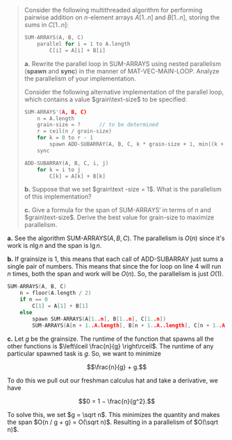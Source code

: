 > Consider the following multithreaded algorithm for performing pairwise addition on $n$-element arrays $A[1..n]$ and $B[1..n]$, storing the sums in $C[1..n]$:
>
> ```cpp
> SUM-ARRAYS(A, B, C)
>     parallel for i = 1 to A.length
>         C[i] = A[i] + B[i]
> ```
>
> **a.** Rewrite the parallel loop in $\text{SUM-ARRAYS}$ using nested parallelism (**spawn** and **sync**) in the manner of $\text{MAT-VEC-MAIN-LOOP}$. Analyze the parallelism of your implementation.
>
> Consider the following alternative implementation of the parallel loop, which contains a value $grain\text-size$ to be specified:
>
> ```cpp
> SUM-ARRAYS'(A, B, C)
>     n = A.length
>     grain-size = ?      // to be determined
>     r = ceil(n / grain-size)
>     for k = 0 to r - 1
>         spawn ADD-SUBARRAY(A, B, C, k * grain-size + 1, min((k + 1) * grain-size, n))
>     sync
> ```
>
> ```cpp
> ADD-SUBARRAY(A, B, C, i, j)
>     for k = i to j
>         C[k] = A[k] + B[k]
> ```
>
> **b.** Suppose that we set $grain\text -size = 1$. What is the parallelism of this implementation?
>
> **c.** Give a formula for the span of $\text{SUM-ARRAYS}'$ in terms of $n$ and $grain\text-size$. Derive the best value for grain-size to maximize parallelism.

**a.** See the algorithm $\text{SUM-ARRAYS}(A, B, C)$. The parallelism is $O(n)$ since it's work is $n\lg n$ and the span is $\lg n$.

**b.** If grainsize is $1$, this means that each call of $\text{ADD-SUBARRAY}$ just sums a single pair of numbers. This means that since the for loop on line 4 will run $n$ times, both the span and work will be $O(n)$. So, the parallelism is just $O(1)$.

```cpp
SUM-ARRAYS(A, B, C)
    n = floor(A.length / 2)
    if n == 0
        C[1] = A[1] + B[1]
    else
        spawn SUM-ARRAYS(A[1..n], B[1..n], C[1..n])
        SUM-ARRAYS(A[n + 1..A.length], B[n + 1..A..length], C[n + 1..A.length])
```

**c.** Let $g$ be the grainsize. The runtime of the function that spawns all the other functions is $\left\lceil \frac{n}{g} \right\rceil$. The runtime of any particular spawned task is $g$. So, we want to minimize

$$\frac{n}{g} + g.$$
 
To do this we pull out our freshman calculus hat and take a derivative, we have

$$0 = 1 − \frac{n}{g^2}.$$

To solve this, we set $g = \sqrt n$. This minimizes the quantity and makes the span $O(n / g + g) = O(\sqrt n)$. Resulting in a parallelism of $O(\sqrt n)$.
